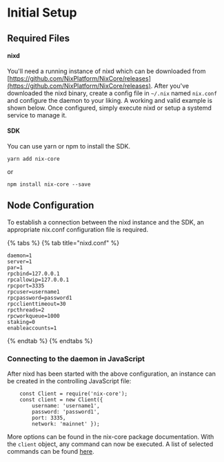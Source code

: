 # Initial Setup

## Required Files

#### nixd

You'll need a running instance of nixd which can be downloaded from [https://github.com/NixPlatform/NixCore/releases](https://github.com/NixPlatform/NixCore/releases). After you've downloaded the nixd binary, create a config file in `~/.nix` named `nix.conf` and configure the daemon to your liking. A working and valid example is shown below. Once configured, simply execute nixd or setup a systemd service to manage it.

#### SDK

You can use yarn or npm to install the SDK.

```text
yarn add nix-core
```

or

```text
npm install nix-core --save
```

## Node Configuration

To establish a connection between the nixd instance and the SDK, an appropriate nix.conf configuration file is required.

{% tabs %}
{% tab title="nixd.conf" %}
```text
daemon=1
server=1
par=1
rpcbind=127.0.0.1
rpcallowip=127.0.0.1
rpcport=3335
rpcuser=username1
rpcpassword=password1
rpcclienttimeout=30
rpcthreads=2
rpcworkqueue=1000
staking=0
enableaccounts=1
```
{% endtab %}
{% endtabs %}

### Connecting to the daemon in JavaScript

After nixd has been started with the above configuration, an instance can be created in the controlling JavaScript file:

```text
    const Client = require('nix-core');
    const client = new Client({
        username: 'username1',
        password: 'password1',
        port: 3335,
        network: 'mainnet' });
```

More options can be found in the nix-core package documentation. With the `client` object, any command can now be executed. A list of selected commands can be found [here](usage-guide.md).

